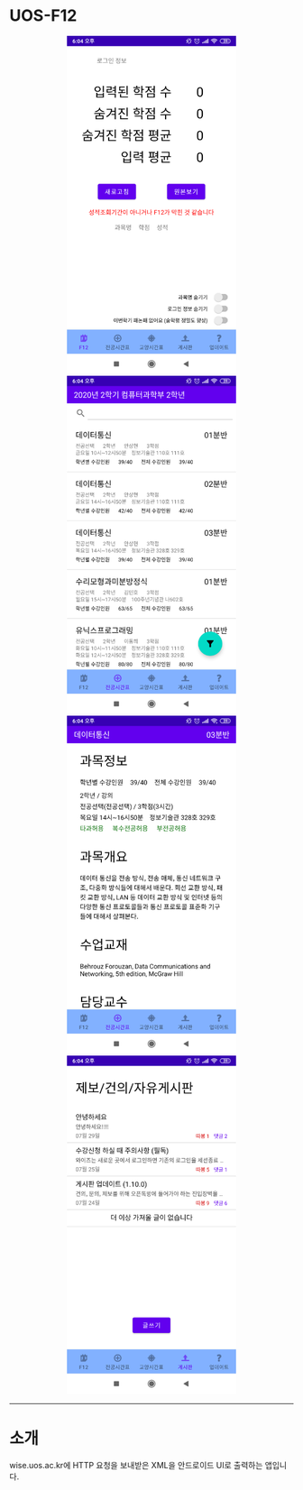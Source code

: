 # UOS-F12

<div style="text-align:center">
<img src="https://github.com/korimart/UOS-F12/blob/master/readme/Screenshot_2020-10-04-18-04-08-549_com.korimart.f12.png" width="300" />
<img src="https://github.com/korimart/UOS-F12/blob/master/readme/Screenshot_2020-10-04-18-04-17-046_com.korimart.f12.png" width="300" />
<img src="https://github.com/korimart/UOS-F12/blob/master/readme/Screenshot_2020-10-04-18-04-23-876_com.korimart.f12.png" width="300" />
<img src="https://github.com/korimart/UOS-F12/blob/master/readme/Screenshot_2020-10-04-18-04-29-639_com.korimart.f12.png" width="300" />
</div>

---

# 소개

wise.uos.ac.kr에 HTTP 요청을 보내받은 XML을 안드로이드 UI로 출력하는 앱입니다.
